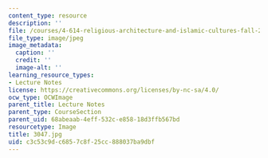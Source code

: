 ```yaml
---
content_type: resource
description: ''
file: /courses/4-614-religious-architecture-and-islamic-cultures-fall-2002/c3c53c9dc6857c8f25cc888037ba9dbf_3047.jpg
file_type: image/jpeg
image_metadata:
  caption: ''
  credit: ''
  image-alt: ''
learning_resource_types:
- Lecture Notes
license: https://creativecommons.org/licenses/by-nc-sa/4.0/
ocw_type: OCWImage
parent_title: Lecture Notes
parent_type: CourseSection
parent_uid: 68abeaab-4eff-532c-e858-18d3ffb567bd
resourcetype: Image
title: 3047.jpg
uid: c3c53c9d-c685-7c8f-25cc-888037ba9dbf
---
```

